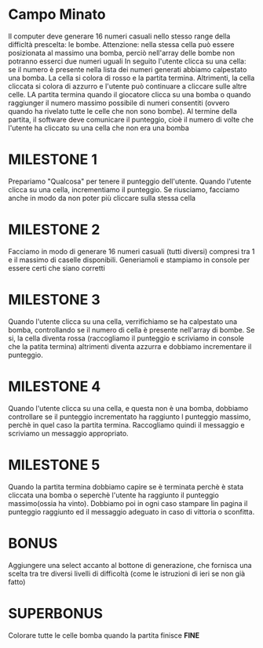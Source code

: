 # Campo Minato

Il computer deve generare 16 numeri casuali nello stesso range della difficltà prescelta: le bombe. Attenzione: nella stessa cella può essere posizionata al massimo una bomba, perciò nell'array delle bombe non potranno esserci due numeri uguali
In seguito l'utente clicca su una cella: se il numero è presente nella lista dei numeri generati abbiamo calpestato una bomba. La cella si colora di rosso e la partita termina. Altrimenti, la cella cliccata si colora di azzurro e l'utente può continuare  a cliccare sulle altre celle.
LA partita termina quando il giocatore clicca su una bomba o quando raggiunger il numero massimo possibile di numeri consentiti (ovvero quando ha rivelato tutte le celle che non sono bombe).
Al termine della partita, il software deve comunicare il punteggio, cioè il numero di volte che l'utente ha cliccato su una cella che non era una bomba
# MILESTONE 1
Prepariamo "Qualcosa" per tenere il punteggio dell'utente.
Quando l'utente clicca su una cella, incrementiamo il punteggio.
Se riusciamo, facciamo anche in modo da non poter più cliccare sulla stessa cella
# MILESTONE 2
Facciamo in modo di generare 16 numeri casuali (tutti diversi) compresi tra 1 e il massimo di caselle disponibili.
Generiamoli e stampiamo in console per essere certi che siano corretti
# MILESTONE 3
Quando l'utente clicca su una cella, verrifichiamo se ha calpestato una bomba, controllando se il numero di cella è presente nell'array di bombe.
Se si, la cella diventa rossa (raccogliamo il punteggio e scriviamo in console che la patita termina) altrimenti diventa azzurra e dobbiamo incrementare il punteggio.
# MILESTONE 4
Quando l'utente clicca su una cella, e questa non è una bomba, dobbiamo controllare se il punteggio incrementato ha raggiunto l punteggio massimo, perchè in quel caso la partita termina. Raccogliamo quindi il messaggio e scriviamo un messaggio appropriato.
# MILESTONE 5
Quando la partita termina dobbiamo capire se è terminata perchè è stata cliccata una bomba o seperchè l'utente ha raggiunto il punteggio massimo(ossia ha vinto). Dobbiamo poi in ogni caso stampare lin pagina il punteggio raggiunto ed il messaggio adeguato in caso di vittoria o sconfitta.
# BONUS
Aggiungere una select accanto al bottone di generazione, che fornisca una scelta tra tre diversi livelli di difficoltà (come le istruzioni di ieri se non già fatto)
# SUPERBONUS
Colorare tutte le celle bomba quando la partita finisce
**FINE** 